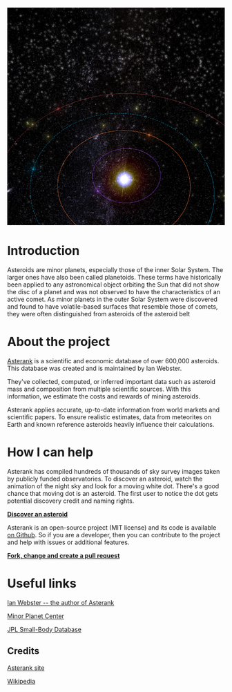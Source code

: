 ![Asterank.com Screenshot](./images/Asterank.png)

# Introduction

Asteroids are minor planets, especially those of the inner Solar System. The larger ones have also been called planetoids. These terms have historically been applied to any astronomical object orbiting the Sun that did not show the disc of a planet and was not observed to have the characteristics of an active comet. As minor planets in the outer Solar System were discovered and found to have volatile-based surfaces that resemble those of comets, they were often distinguished from asteroids of the asteroid belt

# About the project

[Asterank](http://www.asterank.com) is a scientific and economic database of over 600,000 asteroids. This database was created and is maintained by Ian Webster.

They've collected, computed, or inferred important data such as asteroid mass and composition from multiple scientific sources. With this information, we estimate the costs and rewards of mining asteroids.

Asterank applies accurate, up-to-date information from world markets and scientific papers. To ensure realistic estimates, data from meteorites on Earth and known reference asteroids heavily influence their calculations.

# How I can help

Asterank has compiled hundreds of thousands of sky survey images taken by publicly funded observatories. To discover an asteroid, watch the animation of the night sky and look for a moving white dot. There's a good chance that moving dot is an asteroid. The first user to notice the dot gets potential discovery credit and naming rights.

**[Discover an asteroid](http://www.asterank.com/discover)**

Asterank is an open-source project (MIT license) and its code is available [on Github](http://www.asterank.com/discover). So if you are a developer, then you can contribute to the project and help with issues or additional features.

**[Fork, change and create a pull request](https://github.com/typpo/asterank)**

# Useful links

[Ian Webster -- the author of Asterank](http://ianww.com/)

[Minor Planet Center](http://minorplanetcenter.org/iau/mpc.html)

[JPL Small-Body Database](http://ssd.jpl.nasa.gov/sbdb.cgi#top)

## Credits

[Asterank site](http://www.asterank.com/about)

[Wikipedia](https://en.wikipedia.org/wiki/Asteroid)
